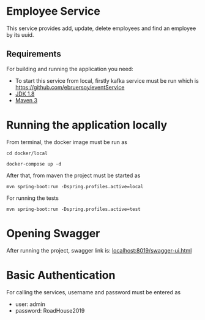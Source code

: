 # Employee Service
This service provides add, update, delete employees and find an employee by its uuid.

## Requirements

For building and running the application you need:

- To start this service from local, firstly kafka service must be run which is https://github.com/ebruersoy/eventService
- [JDK 1.8](http://www.oracle.com/technetwork/java/javase/downloads/jdk8-downloads-2133151.html)
- [Maven 3](https://maven.apache.org)

# Running the application locally

From terminal, the docker image must be run as

```shell
cd docker/local
```
 ```shell
 docker-compose up -d
 ```
 
After that, from maven the project must be started as

```shell
mvn spring-boot:run -Dspring.profiles.active=local
```

For running the tests

```shell
mvn spring-boot:run -Dspring.profiles.active=test
```

# Opening Swagger

After running the project, swagger link is: [localhost:8019/swagger-ui.html](localhost:8019/swagger-ui.html)

# Basic Authentication

For calling the services, username and password must be entered as

* user: admin
* password: RoadHouse2019
